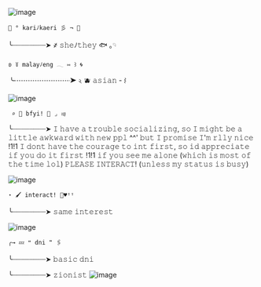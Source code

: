 ![image](https://github.com/stellarmelody/stellarmelody/assets/123318172/a40a0d8e-7f6b-4548-9e81-d91f0349e1fc)



    💙 ° kariﾉkaeri 彡 ¬ 🪽

   ╰┈┈┈┈┈┈┈┈➤ ҂ 𝚜𝚑𝚎ﾉ𝚝𝚑𝚎𝚢 🐟 ｡𓄹 

    ʚ ꒦ malayﾉeng 𓂃 ⑅ ꒱ 🌀 
  
   ╰┈┈┈┈┈┈┈┈➤ ২ 🫐 𝚊𝚜𝚒𝚊𝚗 - ⌇ 
   
   ![image](https://github.com/stellarmelody/stellarmelody-/assets/123318172/b5aee753-5205-4003-a3c7-0bd425e656dc)

     ⌕ 🌌 bfyi! 🦴 ⌟ ꩟

   ╰┈┈┈┈┈┈┈┈➤ 𝙸 𝚑𝚊𝚟𝚎 𝚊 𝚝𝚛𝚘𝚞𝚋𝚕𝚎
   𝚜𝚘𝚌𝚒𝚊𝚕𝚒𝚣𝚒𝚗𝚐, 𝚜𝚘 𝙸 𝚖𝚒𝚐𝚑𝚝 𝚋𝚎
   𝚊 𝚕𝚒𝚝𝚝𝚕𝚎 𝚊𝚠𝚔𝚠𝚊𝚛𝚍 𝚠𝚒𝚝𝚑 𝚗𝚎𝚠 𝚙𝚙𝚕
   ^^' 𝚋𝚞𝚝 𝙸 𝚙𝚛𝚘𝚖𝚒𝚜𝚎 𝙸'𝚖 
   𝚛𝚕𝚕𝚢 𝚗𝚒𝚌𝚎 !1!1 𝙸 𝚍𝚘𝚗𝚝 𝚑𝚊𝚟𝚎 𝚝𝚑𝚎
  𝚌𝚘𝚞𝚛𝚊𝚐𝚎 𝚝𝚘 𝚒𝚗𝚝 𝚏𝚒𝚛𝚜𝚝, 𝚜𝚘
   𝚒𝚍 𝚊𝚙𝚙𝚛𝚎𝚌𝚒𝚊𝚝𝚎 𝚒𝚏 𝚢𝚘𝚞 𝚍𝚘 𝚒𝚝
   𝚏𝚒𝚛𝚜𝚝 !1!1 𝚒𝚏 𝚢𝚘𝚞 𝚜𝚎𝚎 𝚖𝚎 𝚊𝚕𝚘𝚗𝚎 (𝚠𝚑𝚒𝚌𝚑 𝚒𝚜 𝚖𝚘𝚜𝚝 𝚘𝚏 𝚝𝚑𝚎 𝚝𝚒𝚖𝚎 𝚕𝚘𝚕) 𝙿𝙻𝙴𝙰𝚂𝙴 𝙸𝙽𝚃𝙴𝚁𝙰𝙲𝚃! (𝚞𝚗𝚕𝚎𝚜𝚜 𝚖𝚢 𝚜𝚝𝚊𝚝𝚞𝚜 𝚒𝚜 𝚋𝚞𝚜𝚢) 

![image](https://github.com/stellarmelody/stellarmelody-/assets/123318172/776c1e1c-1627-4149-9484-25cba0157f4f)

    ⋆ 🖌️ interact! 📃♥︎ᵎᵎ

   ╰┈┈┈┈┈┈┈┈➤  𝚜𝚊𝚖𝚎 𝚒𝚗𝚝𝚎𝚛𝚎𝚜𝚝 

   ![image](https://github.com/stellarmelody/stellarmelody/assets/123318172/d85806c6-5d70-43b1-a002-6ccc01bb43a7)

    ╭→ 💤 ❝ dni ❞ 🖇️

   ╰┈┈┈┈┈┈┈┈➤ 𝚋𝚊𝚜𝚒𝚌 𝚍𝚗𝚒

   ╰┈┈┈┈┈┈┈┈➤ 𝚣𝚒𝚘𝚗𝚒𝚜𝚝
 ![image](https://github.com/stellarmelody/stellarmelody/assets/123318172/85ad2adc-ac05-42c3-8299-3738d6d2d99e)


